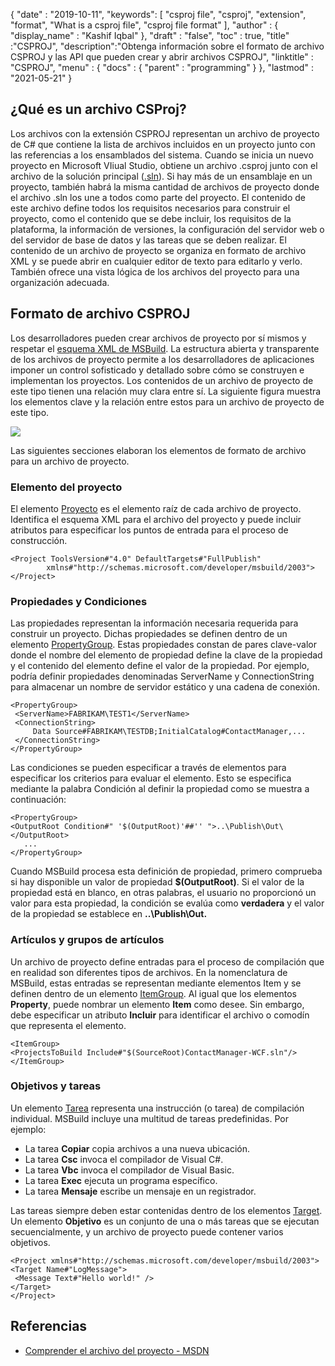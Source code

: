 {
  "date" : "2019-10-11",
  "keywords": [ "csproj file", "csproj", "extension", "format", "What is a csproj file", "csproj file format" ],
  "author" : {
    "display_name" : "Kashif Iqbal"
},
  "draft" : "false",
  "toc" : true,
  "title" :"CSPROJ",
  "description":"Obtenga información sobre el formato de archivo CSPROJ y las API que pueden crear y abrir archivos CSPROJ",
  "linktitle" : "CSPROJ",
  "menu" : {
    "docs" : {
      "parent" : "programming"
}
},
  "lastmod" : "2021-05-21"
}

## ¿Qué es un archivo CSProj?
Los archivos con la extensión CSPROJ representan un archivo de proyecto de C# que contiene la lista de archivos incluidos en un proyecto junto con las referencias a los ensamblados del sistema. Cuando se inicia un nuevo proyecto en Microsoft VIiual Studio, obtiene un archivo .csproj junto con el archivo de la solución principal ([.sln](/es/programming/sln/)). Si hay más de un ensamblaje en un proyecto, también habrá la misma cantidad de archivos de proyecto donde el archivo .sln los une a todos como parte del proyecto. El contenido de este archivo define todos los requisitos necesarios para construir el proyecto, como el contenido que se debe incluir, los requisitos de la plataforma, la información de versiones, la configuración del servidor web o del servidor de base de datos y las tareas que se deben realizar. El contenido de un archivo de proyecto se organiza en formato de archivo XML y se puede abrir en cualquier editor de texto para editarlo y verlo. También ofrece una vista lógica de los archivos del proyecto para una organización adecuada.

## Formato de archivo CSPROJ #

Los desarrolladores pueden crear archivos de proyecto por sí mismos y respetar el [esquema XML de MSBuild](https://msdn.microsoft.com/library/5dy88c2e.aspx). La estructura abierta y transparente de los archivos de proyecto permite a los desarrolladores de aplicaciones imponer un control sofisticado y detallado sobre cómo se construyen e implementan los proyectos. Los contenidos de un archivo de proyecto de este tipo tienen una relación muy clara entre sí. La siguiente figura muestra los elementos clave y la relación entre estos para un archivo de proyecto de este tipo.

![](https://learn.microsoft.com/en-us/aspnet/web-forms/overview/deployment/web-deployment-in-the-enterprise/understanding-the-project-file/_static/image2.png)

Las siguientes secciones elaboran los elementos de formato de archivo para un archivo de proyecto.

### Elemento del proyecto ###

El elemento [Proyecto](https://msdn.microsoft.com/library/bcxfsh87.aspx) es el elemento raíz de cada archivo de proyecto. Identifica el esquema XML para el archivo del proyecto y puede incluir atributos para especificar los puntos de entrada para el proceso de construcción.

```
<Project ToolsVersion#"4.0" DefaultTargets#"FullPublish"
        xmlns#"http://schemas.microsoft.com/developer/msbuild/2003">
</Project>
```

### Propiedades y Condiciones

Las propiedades representan la información necesaria requerida para construir un proyecto. Dichas propiedades se definen dentro de un elemento [PropertyGroup](https://msdn.microsoft.com/library/t4w159bs.aspx). Estas propiedades constan de pares clave-valor donde el nombre del elemento de propiedad define la clave de la propiedad y el contenido del elemento define el valor de la propiedad. Por ejemplo, podría definir propiedades denominadas ServerName y ConnectionString para almacenar un nombre de servidor estático y una cadena de conexión.

```
<PropertyGroup>    
 <ServerName>FABRIKAM\TEST1</ServerName>
 <ConnectionString>
     Data Source#FABRIKAM\TESTDB;InitialCatalog#ContactManager,...
 </ConnectionString>
</PropertyGroup>
```

Las condiciones se pueden especificar a través de elementos para especificar los criterios para evaluar el elemento. Esto se especifica mediante la palabra Condición al definir la propiedad como se muestra a continuación:

```
<PropertyGroup>
<OutputRoot Condition#" '$(OutputRoot)'##'' ">..\Publish\Out\</OutputRoot>
   ...
</PropertyGroup>
```

Cuando MSBuild procesa esta definición de propiedad, primero comprueba si hay disponible un valor de propiedad **$(OutputRoot)**. Si el valor de la propiedad está en blanco, en otras palabras, el usuario no proporcionó un valor para esta propiedad, la condición se evalúa como **verdadera** y el valor de la propiedad se establece en **..\Publish\Out.**

### Artículos y grupos de artículos

Un archivo de proyecto define entradas para el proceso de compilación que en realidad son diferentes tipos de archivos. En la nomenclatura de MSBuild, estas entradas se representan mediante elementos Item y se definen dentro de un elemento [ItemGroup](https://msdn.microsoft.com/library/646dk05y.aspx). Al igual que los elementos **Property**, puede nombrar un elemento **Item** como desee. Sin embargo, debe especificar un atributo **Incluir** para identificar el archivo o comodín que representa el elemento.

```
<ItemGroup>
<ProjectsToBuild Include#"$(SourceRoot)ContactManager-WCF.sln"/>
</ItemGroup>
```

### Objetivos y tareas

Un elemento [Tarea](https://msdn.microsoft.com/library/77f2hx1s.aspx) representa una instrucción (o tarea) de compilación individual. MSBuild incluye una multitud de tareas predefinidas. Por ejemplo:

* La tarea **Copiar** copia archivos a una nueva ubicación.
* La tarea **Csc** invoca el compilador de Visual C#.
* La tarea **Vbc** invoca el compilador de Visual Basic.
* La tarea **Exec** ejecuta un programa específico.
* La tarea **Mensaje** escribe un mensaje en un registrador.

Las tareas siempre deben estar contenidas dentro de los elementos [Target](https://msdn.microsoft.com/library/t50z2hka.aspx). Un elemento **Objetivo** es un conjunto de una o más tareas que se ejecutan secuencialmente, y un archivo de proyecto puede contener varios objetivos.

```
<Project xmlns#"http://schemas.microsoft.com/developer/msbuild/2003">
<Target Name#"LogMessage">
 <Message Text#"Hello world!" />
</Target>
</Project>
```

## Referencias

* [Comprender el archivo del proyecto - MSDN](https://learn.microsoft.com/en-us/aspnet/web-forms/overview/deployment/web-deployment-in-the-enterprise/understanding-the-project-file)

